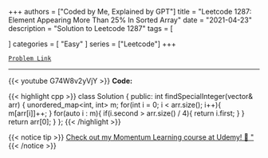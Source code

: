 
+++
authors = ["Coded by Me, Explained by GPT"]
title = "Leetcode 1287: Element Appearing More Than 25% In Sorted Array"
date = "2021-04-23"
description = "Solution to Leetcode 1287"
tags = [
    
]
categories = [
    "Easy"
]
series = ["Leetcode"]
+++



[`Problem Link`](https://leetcode.com/problems/element-appearing-more-than-25-in-sorted-array/description/)

---
{{< youtube G74W8v2yVjY >}}
**Code:**

{{< highlight cpp >}}
class Solution {
public:
	int findSpecialInteger(vector<int>& arr) {
		unordered_map<int, int> m;
		for(int i = 0; i < arr.size(); i++){
			m[arr[i]]++;
		}
		for(auto i : m){
			if(i.second > arr.size() / 4){
				return i.first;
			}
		}
		return arr[0];
	}
};
{{< /highlight >}}



{{< notice tip >}}
[Check out my Momentum Learning course at Udemy! 🚀 "](https://www.udemy.com/course/blind-75-the-data-structures-and-algorithms-essentials/)
{{< /notice >}}

